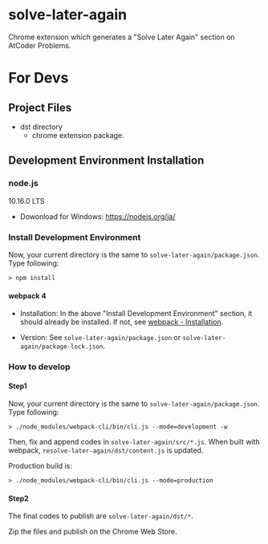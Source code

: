 # solve-later-again
Chrome extension which generates a "Solve Later Again" section on AtCoder Problems.


# For Devs
## Project Files
* dst directory
  - chrome extension package.

## Development Environment Installation
### node.js
10.16.0 LTS

* Dowonload for Windows: https://nodejs.org/ja/

### Install Development Environment

Now, your current directory is the same to `solve-later-again/package.json`. Type following:

`> npm install`


#### webpack 4
* Installation: In the above "Install Development Environment" section, it should already be installed.  If not, see [webpack - Installation](https://webpack.js.org/guides/installation/).

* Version: See `solve-later-again/package.json` or `solve-later-again/package-lock.json`.

### How to develop
#### Step1
Now, your current directory is the same to `solve-later-again/package.json`. Type following:

`> ./node_modules/webpack-cli/bin/cli.js --mode=development -w`

Then, fix and append codes in `solve-later-again/src/*.js`. When built with webpack, `resolve-later-again/dst/content.js` is updated.

Production build is:

`> ./node_modules/webpack-cli/bin/cli.js --mode=production`

#### Step2

The final codes to publish are `solve-later-again/dst/*`.

Zip the files and publish on the Chrome Web Store.